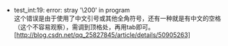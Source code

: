 * test_int:19: error: stray '\200' in program  
这个错误是由于使用了中文引号或其他全角符号，还有一种就是有中文的空格（这个不容易观察），需调到顶格处，再用tab即可。
[http://blog.csdn.net/qq_25827845/article/details/50905263]
